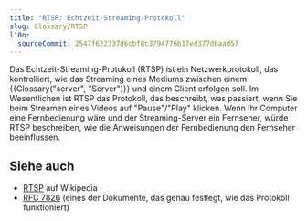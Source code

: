 ```yaml
---
title: "RTSP: Echtzeit-Streaming-Protokoll"
slug: Glossary/RTSP
l10n:
  sourceCommit: 2547f622337d6cbf8c3794776b17ed377d6aad57
---
```


Das Echtzeit-Streaming-Protokoll (RTSP) ist ein Netzwerkprotokoll, das kontrolliert, wie das Streaming eines Mediums zwischen einem {{Glossary("server", "Server")}} und einem Client erfolgen soll. Im Wesentlichen ist RTSP das Protokoll, das beschreibt, was passiert, wenn Sie beim Streamen eines Videos auf "Pause"/"Play" klicken. Wenn Ihr Computer eine Fernbedienung wäre und der Streaming-Server ein Fernseher, würde RTSP beschreiben, wie die Anweisungen der Fernbedienung den Fernseher beeinflussen.

## Siehe auch

- [RTSP](https://en.wikipedia.org/wiki/Real_Time_Streaming_Protocol) auf Wikipedia
- [RFC 7826](https://datatracker.ietf.org/doc/html/rfc7826) (eines der Dokumente, das genau festlegt, wie das Protokoll funktioniert)
